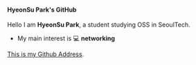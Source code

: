 #### HyeonSu Park's GitHub

Hello I am **HyeonSu Park**, a student studying OSS in SeoulTech.

* My main interest is :computer: **networking**

[This is my Github Address](https://github.com/light31/light31).